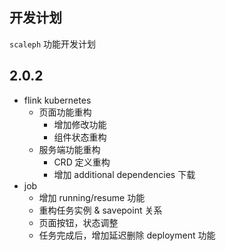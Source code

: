 ## 开发计划

`scaleph` 功能开发计划

## 2.0.2

* flink kubernetes 
  * 页面功能重构
    * 增加修改功能
    * 组件状态重构
  * 服务端功能重构
    * CRD 定义重构
    * 增加 additional dependencies 下载
* job
  * 增加 running/resume 功能
  * 重构任务实例 & savepoint 关系
  * 页面按钮，状态调整
  * 任务完成后，增加延迟删除 deployment 功能